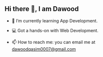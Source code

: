 ## Hi there 👋, I am Dawood

- 🌱 I’m currently learning App Development.
- 💻 Got a hands-on with Web Development.

- 📫 How to reach me: you can email me at dawoodqasim0007@gmail.com
